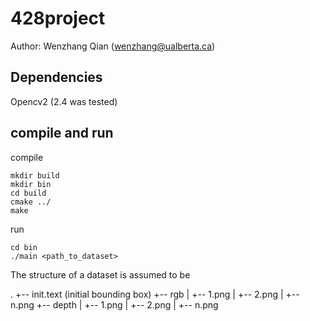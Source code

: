 # 428project
Author: Wenzhang Qian (wenzhang@ualberta.ca)

## Dependencies
Opencv2 (2.4 was tested)

## compile and run
compile
```commandline
mkdir build
mkdir bin
cd build
cmake ../
make
```

run
```commandline
cd bin
./main <path_to_dataset>
```

The structure of a dataset is assumed to be

.
+-- init.text (initial bounding box)
+-- rgb
|   +-- 1.png
|   +-- 2.png
|   +-- n.png
+-- depth
|   +-- 1.png
|   +-- 2.png
|   +-- n.png
